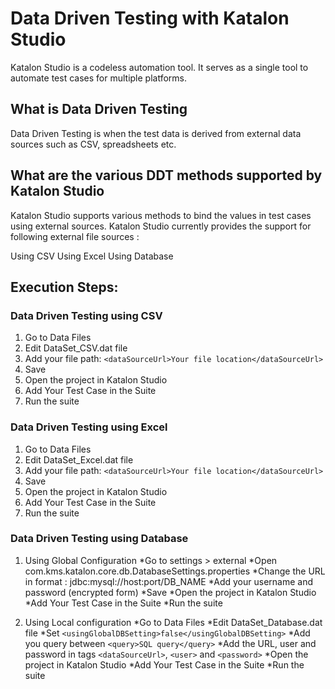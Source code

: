 # Data Driven Testing with Katalon Studio

Katalon Studio is a codeless automation tool. It serves as a single tool to automate test cases for  multiple platforms. 

## What is Data Driven Testing

Data Driven Testing is when the test data is derived from external data sources such as CSV, spreadsheets etc.

## What are the various DDT methods supported by Katalon Studio

Katalon Studio supports various methods to bind the values in test cases using external sources. Katalon Studio currently provides the support for following external file sources :

Using CSV
Using Excel
Using Database

## Execution Steps: 

### Data Driven Testing using CSV

1. Go to Data Files
2. Edit DataSet_CSV.dat file 
3. Add your file path: `<dataSourceUrl>Your file location</dataSourceUrl>`
4. Save
5. Open the project in Katalon Studio
6. Add Your Test Case in the Suite
7. Run the suite

### Data Driven Testing using Excel

1. Go to Data Files
2. Edit DataSet_Excel.dat file 
3. Add your file path: `<dataSourceUrl>Your file location</dataSourceUrl>`
4. Save
5. Open the project in Katalon Studio
6. Add Your Test Case in the Suite
7. Run the suite

### Data Driven Testing using Database

1. Using Global Configuration
   *Go to settings > external
   *Open com.kms.katalon.core.db.DatabaseSettings.properties
   *Change the URL in format : jdbc:mysql://host:port/DB_NAME
   *Add your username and password (encrypted form)
   *Save
   *Open the project in Katalon Studio
   *Add Your Test Case in the Suite
   *Run the suite
   
2. Using Local configuration
   *Go to Data Files
   *Edit DataSet_Database.dat file
   *Set `<usingGlobalDBSetting>false</usingGlobalDBSetting>`
   *Add you query between `<query>SQL query</query>`
   *Add the URL, user and password in tags `<dataSourceUrl>`, `<user>` and `<password>`
   *Open the project in Katalon Studio
   *Add Your Test Case in the Suite
   *Run the suite
